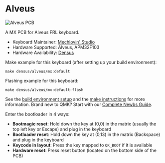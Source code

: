 # Alveus

![Alveus PCB](https://i.imgur.com/tZKcLiMh.png)

A MX PCB for Alveus FRL keyboard.

* Keyboard Maintainer: [Mechlovin' Studio](https://mechlovin.studio/)
* Hardware Supported: Alveus, APM32F103 
* Hardware Availability: [Densus](https://www.instagram.com/densusdesign/)

Make example for this keyboard (after setting up your build environment):

    make densus/alveus/mx:default

Flashing example for this keyboard:

    make densus/alveus/mx:default:flash

See the [build environment setup](https://docs.qmk.fm/#/getting_started_build_tools) and the [make instructions](https://docs.qmk.fm/#/getting_started_make_guide) for more information. Brand new to QMK? Start with our [Complete Newbs Guide](https://docs.qmk.fm/#/newbs).

Enter the bootloader in 4 ways:

* **Bootmagic reset**: Hold down the key at (0,0) in the matrix (usually the top left key or Escape) and plug in the keyboard
* **Bootloader reset**: Hold down the key at (0,13) in the matrix (Backspace) and plug in the keyboard
* **Keycode in layout**: Press the key mapped to `QK_BOOT` if it is available
* **Hardware reset**: Press reset button (located on the bottom side of the PCB) 